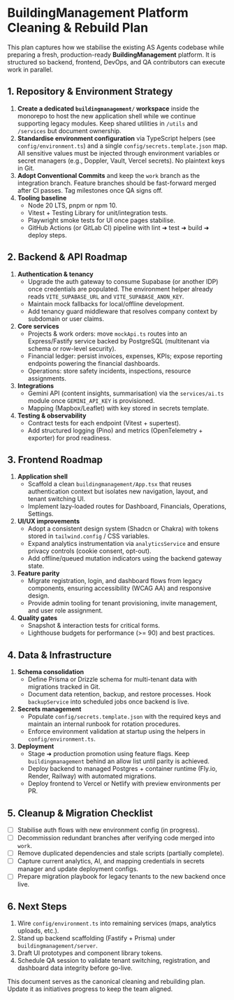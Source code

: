 # BuildingManagement Platform Cleaning & Rebuild Plan

This plan captures how we stabilise the existing AS Agents codebase while preparing a fresh, production-ready **BuildingManagement** platform. It is structured so backend, frontend, DevOps, and QA contributors can execute work in parallel.

## 1. Repository & Environment Strategy

1. **Create a dedicated `buildingmanagement/` workspace** inside the monorepo to host the new application shell while we continue supporting legacy modules. Keep shared utilities in `/utils` and `/services` but document ownership.
2. **Standardise environment configuration** via TypeScript helpers (see `config/environment.ts`) and a single `config/secrets.template.json` map. All sensitive values must be injected through environment variables or secret managers (e.g., Doppler, Vault, Vercel secrets). No plaintext keys in Git.
3. **Adopt Conventional Commits** and keep the `work` branch as the integration branch. Feature branches should be fast-forward merged after CI passes. Tag milestones once QA signs off.
4. **Tooling baseline**
   - Node 20 LTS, pnpm or npm 10.
   - Vitest + Testing Library for unit/integration tests.
   - Playwright smoke tests for UI once pages stabilise.
   - GitHub Actions (or GitLab CI) pipeline with lint ➜ test ➜ build ➜ deploy steps.

## 2. Backend & API Roadmap

1. **Authentication & tenancy**
   - Upgrade the auth gateway to consume Supabase (or another IDP) once credentials are populated. The environment helper already reads `VITE_SUPABASE_URL` and `VITE_SUPABASE_ANON_KEY`.
   - Maintain mock fallbacks for local/offline development.
   - Add tenancy guard middleware that resolves company context by subdomain or user claims.
2. **Core services**
   - Projects & work orders: move `mockApi.ts` routes into an Express/Fastify service backed by PostgreSQL (multitenant via schema or row-level security).
   - Financial ledger: persist invoices, expenses, KPIs; expose reporting endpoints powering the financial dashboards.
   - Operations: store safety incidents, inspections, resource assignments.
3. **Integrations**
   - Gemini API (content insights, summarisation) via the `services/ai.ts` module once `GEMINI_API_KEY` is provisioned.
   - Mapping (Mapbox/Leaflet) with key stored in secrets template.
4. **Testing & observability**
   - Contract tests for each endpoint (Vitest + supertest).
   - Add structured logging (Pino) and metrics (OpenTelemetry + exporter) for prod readiness.

## 3. Frontend Roadmap

1. **Application shell**
   - Scaffold a clean `buildingmanagement/App.tsx` that reuses authentication context but isolates new navigation, layout, and tenant switching UI.
   - Implement lazy-loaded routes for Dashboard, Financials, Operations, Settings.
2. **UI/UX improvements**
   - Adopt a consistent design system (Shadcn or Chakra) with tokens stored in `tailwind.config` / CSS variables.
   - Expand analytics instrumentation via `analyticsService` and ensure privacy controls (cookie consent, opt-out).
   - Add offline/queued mutation indicators using the backend gateway state.
3. **Feature parity**
   - Migrate registration, login, and dashboard flows from legacy components, ensuring accessibility (WCAG AA) and responsive design.
   - Provide admin tooling for tenant provisioning, invite management, and user role assignment.
4. **Quality gates**
   - Snapshot & interaction tests for critical forms.
   - Lighthouse budgets for performance (>= 90) and best practices.

## 4. Data & Infrastructure

1. **Schema consolidation**
   - Define Prisma or Drizzle schema for multi-tenant data with migrations tracked in Git.
   - Document data retention, backup, and restore processes. Hook `backupService` into scheduled jobs once backend is live.
2. **Secrets management**
   - Populate `config/secrets.template.json` with the required keys and maintain an internal runbook for rotation procedures.
   - Enforce environment validation at startup using the helpers in `config/environment.ts`.
3. **Deployment**
   - Stage ➜ production promotion using feature flags. Keep `buildingmanagement` behind an allow list until parity is achieved.
   - Deploy backend to managed Postgres + container runtime (Fly.io, Render, Railway) with automated migrations.
   - Deploy frontend to Vercel or Netlify with preview environments per PR.

## 5. Cleanup & Migration Checklist

- [ ] Stabilise auth flows with new environment config (in progress).
- [ ] Decommission redundant branches after verifying code merged into `work`.
- [ ] Remove duplicated dependencies and stale scripts (partially complete).
- [ ] Capture current analytics, AI, and mapping credentials in secrets manager and update deployment configs.
- [ ] Prepare migration playbook for legacy tenants to the new backend once live.

## 6. Next Steps

1. Wire `config/environment.ts` into remaining services (maps, analytics uploads, etc.).
2. Stand up backend scaffolding (Fastify + Prisma) under `buildingmanagement/server`.
3. Draft UI prototypes and component library tokens.
4. Schedule QA session to validate tenant switching, registration, and dashboard data integrity before go-live.

This document serves as the canonical cleaning and rebuilding plan. Update it as initiatives progress to keep the team aligned.
